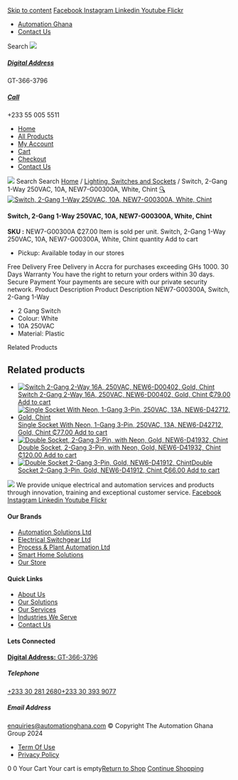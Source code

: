 [Skip to content](https://store.automationghana.com/product/switch-new7-g00300a-chint/#content)
[ Facebook ](https://www.facebook.com/automationgh/) [ Instagram ](https://www.instagram.com/automationgh/) [ Linkedin ](https://www.linkedin.com/company/the-automation-ghana-limited/) [ Youtube ](https://www.youtube.com/channel/UCurrRDUSm5oIW39VXjn1u0w) [ Flickr ](https://www.flickr.com/photos/181794037@N07/)
  * [ Automation Ghana ](https://automationghana.com)
  * [ Contact Us ](https://store.automationghana.com/contact/)


Search
[ ![](https://store.automationghana.com/wp-content/uploads/2024/04/Website-TAGG-Logo-BLUE.png) ](https://store.automationghana.com/)
[ ](https://maps.app.goo.gl/m4xeaagWCNbLk4jM6)
#####  [ Digital Address ](https://maps.app.goo.gl/m4xeaagWCNbLk4jM6)
GT-366-3796 
[ ](tel:+233550055511)
#####  [ Call ](tel:+233550055511)
+233 55 005 5511 
  * [Home](https://store.automationghana.com/)
  * [All Products](https://store.automationghana.com/shop/)
  * [My Account](https://store.automationghana.com/my-account/)
  * [Cart](https://store.automationghana.com/cart/)
  * [Checkout](https://store.automationghana.com/checkout/)
  * [Contact Us](https://store.automationghana.com/contact/)


[![](https://store.automationghana.com/wp-content/uploads/2024/04/AutomationGhana_logo_white.png)](https://store.automationghana.com)
Search
Search
[Home](https://store.automationghana.com) / [Lighting, Switches and Sockets](https://store.automationghana.com/product-category/lighting-switches-and-sockets/) / Switch, 2-Gang 1-Way 250VAC, 10A, NEW7-G00300A, White, Chint
[🔍](https://store.automationghana.com/product/switch-new7-g00300a-chint/)
[![Switch, 2-Gang 1-Way 250VAC, 10A, NEW7-G00300A, White, Chint](https://store.automationghana.com/wp-content/uploads/2019/11/SWITCH-10.jpg)](https://store.automationghana.com/wp-content/uploads/2019/11/SWITCH-10.jpg)
####  Switch, 2-Gang 1-Way 250VAC, 10A, NEW7-G00300A, White, Chint 
**SKU :** NEW7-G00300A 
₵27.00
Item is sold per unit.
Switch, 2-Gang 1-Way 250VAC, 10A, NEW7-G00300A, White, Chint quantity
Add to cart
  * Pickup: Available today in our stores


Free Delivery 
Free Delivery in Accra for purchases exceeding GHs 1000. 
30 Days Warranty 
You have the right to return your orders within 30 days. 
Secure Payment 
Your payments are secure with our private security network. 
Product Description
Product Description
NEW7-G00300A, Switch, 2-Gang 1-Way 
  * 2 Gang Switch
  * Colour: White
  * 10A 250VAC
  * Material: Plastic


Related Products 
## Related products
  * [![Switch 2-Gang 2-Way 16A, 250VAC, NEW6-D00402, Gold, Chint](https://store.automationghana.com/wp-content/uploads/2020/04/2-gang-gold-300x300.jpg)Switch 2-Gang 2-Way 16A, 250VAC, NEW6-D00402, Gold, Chint ₵79.00 ](https://store.automationghana.com/product/switch-new6-d00402-chint/)
[Add to cart](https://store.automationghana.com/product/switch-new7-g00300a-chint/?add-to-cart=1539)
  * [![Single Socket With Neon, 1-Gang 3-Pin, 250VAC, 13A, NEW6-D42712, Gold, Chint](https://store.automationghana.com/wp-content/uploads/2020/04/ONLINE-STORE-SOCKET-5-300x300.jpg)Single Socket With Neon, 1-Gang 3-Pin, 250VAC, 13A, NEW6-D42712, Gold, Chint ₵77.00 ](https://store.automationghana.com/product/single-socket-new6-d42712-chint/)
[Add to cart](https://store.automationghana.com/product/switch-new7-g00300a-chint/?add-to-cart=1529)
  * [![Double Socket, 2-Gang 3-Pin, with Neon, Gold, NEW6-D41932, Chint](https://store.automationghana.com/wp-content/uploads/2020/04/SOCKET-3-300x300.jpg)Double Socket, 2-Gang 3-Pin, with Neon, Gold, NEW6-D41932, Chint ₵120.00 ](https://store.automationghana.com/product/double-socket-new6-d41932-chint/)
[Add to cart](https://store.automationghana.com/product/switch-new7-g00300a-chint/?add-to-cart=1508)
  * [![Double Socket 2-Gang 3-Pin, Gold, NEW6-D41912, Chint](https://store.automationghana.com/wp-content/uploads/2020/04/SOCKET-5-300x300.jpg)Double Socket 2-Gang 3-Pin, Gold, NEW6-D41912, Chint ₵66.00 ](https://store.automationghana.com/product/double-socket-new6-d41912-chint/)
[Add to cart](https://store.automationghana.com/product/switch-new7-g00300a-chint/?add-to-cart=1509)


![](https://store.automationghana.com/wp-content/uploads/2024/04/AutomationGhana_logo_white.png)
We provide unique electrical and automation services and products through innovation, training and exceptional customer service.
[ Facebook ](https://www.facebook.com/automationgh/) [ Instagram ](https://www.instagram.com/automationgh/) [ Linkedin ](https://www.linkedin.com/company/the-automation-ghana-limited/) [ Youtube ](https://www.youtube.com/channel/UCurrRDUSm5oIW39VXjn1u0w) [ Flickr ](https://www.flickr.com/photos/181794037@N07/)
#### Our Brands
  * [ Automation Solutions Ltd ](https://store.automationghana.com/product/switch-new7-g00300a-chint/)
  * [ Electrical Switchgear Ltd ](https://store.automationghana.com/product/switch-new7-g00300a-chint/)
  * [ Process & Plant Automation Ltd ](https://store.automationghana.com/product/switch-new7-g00300a-chint/)
  * [ Smart Home Solutions ](https://store.automationghana.com/product/switch-new7-g00300a-chint/)
  * [ Our Store ](https://store.automationghana.com/product/switch-new7-g00300a-chint/)


#### Quick Links
  * [ About Us ](https://store.automationghana.com/product/switch-new7-g00300a-chint/)
  * [ Our Solutions ](https://store.automationghana.com/product/switch-new7-g00300a-chint/)
  * [ Our Services ](https://store.automationghana.com/product/switch-new7-g00300a-chint/)
  * [ Industries We Serve ](https://store.automationghana.com/product/switch-new7-g00300a-chint/)
  * [ Contact Us ](https://store.automationghana.com/product/switch-new7-g00300a-chint/)


#### Lets Connected
[**Digital Address:** GT-366-3796](https://maps.app.goo.gl/m4xeaagWCNbLk4jM6)
#####  Telephone 
[ +233 30 281 2680](tel:+233302812680)[+233 30 393 9077](https://store.automationghana.com/product/switch-new7-g00300a-chint/+233303939077)
#####  Email Address 
enquiries@automationghana.com 
© Copyright The Automation Ghana Group 2024
  * [ Term Of Use ](https://store.automationghana.com/product/switch-new7-g00300a-chint/)
  * [ Privacy Policy ](https://store.automationghana.com/product/switch-new7-g00300a-chint/)


0
0
Your Cart
Your cart is empty[Return to Shop](https://store.automationghana.com/shop/)
[Continue Shopping](https://store.automationghana.com/product/switch-new7-g00300a-chint/)

